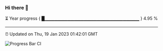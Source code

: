 ### Hi there 👋

⏳ Year progress { █▁▁▁▁▁▁▁▁▁▁▁▁▁▁▁▁▁▁▁▁▁▁▁▁▁▁▁▁▁ } 4.95 %

---

⏰ Updated on Thu, 19 Jan 2023 01:42:01 GMT

![Progress Bar CI](https://github.com/ZhaoGui/ZhaoGui/workflows/Progress%20Bar%20CI/badge.svg)
